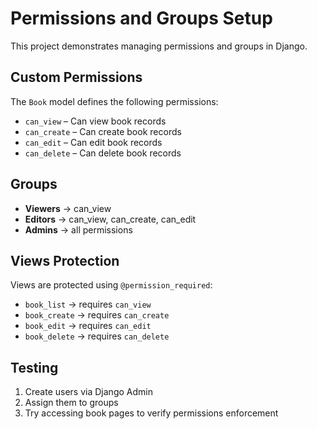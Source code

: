 # Permissions and Groups Setup

This project demonstrates managing permissions and groups in Django.

## Custom Permissions
The `Book` model defines the following permissions:
- `can_view` – Can view book records
- `can_create` – Can create book records
- `can_edit` – Can edit book records
- `can_delete` – Can delete book records

## Groups
- **Viewers** → can_view
- **Editors** → can_view, can_create, can_edit
- **Admins** → all permissions

## Views Protection
Views are protected using `@permission_required`:
- `book_list` → requires `can_view`
- `book_create` → requires `can_create`
- `book_edit` → requires `can_edit`
- `book_delete` → requires `can_delete`

## Testing
1. Create users via Django Admin
2. Assign them to groups
3. Try accessing book pages to verify permissions enforcement
